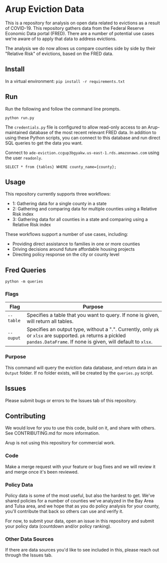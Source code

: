 # Arup Eviction Data
This is a repository for analysis on open data related to evictions as a result of COVID-19. This repository gathers data from the Federal Reserve Economic Data portal (FRED). There are a number of potential use cases we're aware of to apply that data to address evictions. 

The analysis we do now allows us compare counties side by side by their "Relative Risk" of evictions, based on the FRED data.
 
## Install
In a virtual environment:
`pip install -r requirements.txt`

## Run
Run the following and follow the command line prompts. 

`python run.py`

The `credentials.py` file is configured to allow read-only access to an Arup-maintained database of the most recent relevant FRED data. In addition to using these Python scripts, you can connect to this database and run direct SQL queries to get the data you want.

Connect to `ade-eviction.ccgup3bgyakw.us-east-1.rds.amazonaws.com` using the user `readonly`.

`SELECT * from {tables} WHERE county_name={county};` 

## Usage
This repository currently supports three workflows:

- 1: Gathering data for a single county in a state
- 2: Gathering and comparing data for multiple counties using a Relative Risk index
- 3: Gathering data for all counties in a state and comparing using a Relative Risk index

These workflows support a number of use cases, including:
- Providing direct assistance to families in one or more counties
- Driving decisions around future affordable housing projects
- Directing policy response on the city or county level


## Fred Queries

`python -m queries`

### Flags

| Flag | Purpose |
|------|---------|
| `--table`| Specifies a table that you want to query. If none is given, will return all tables.|
| `--ouput`| Specifies an output type, without a ".". Currently, only `pk` or `xlsx` are supported. `pk` returns a pickled `pandas.DataFrame`. If none is given, will default to `xlsx`.|

### Purpose

This command will query the eviction data database, and return data in an `Output` folder. If no folder exists, will be created by the `queries.py` script.

## Issues
Please submit bugs or errors to the Issues tab of this repository.

## Contributing
We would love for you to use this code, build on it, and share with others. See CONTRIBUTING.md for more information.

Arup is not using this repository for commercial work. 

### Code
Make a merge request with your feature or bug fixes and we will review it and merge once it's been reviewed.

### Policy Data
Policy data is some of the most useful, but also the hardest to get. We've shared policies for a number of counties we've analyzed in the Bay Area and Tulsa area, and we hope that as you do policy analysis for your county, you'll contribute that back so others can use and verify it. 

For now, to submit your data, open an issue in this repository and submit your policy data (countdown and/or policy ranking). 

### Other Data Sources
If there are data sources you'd like to see included in this, please reach out through the Issues tab. 

 